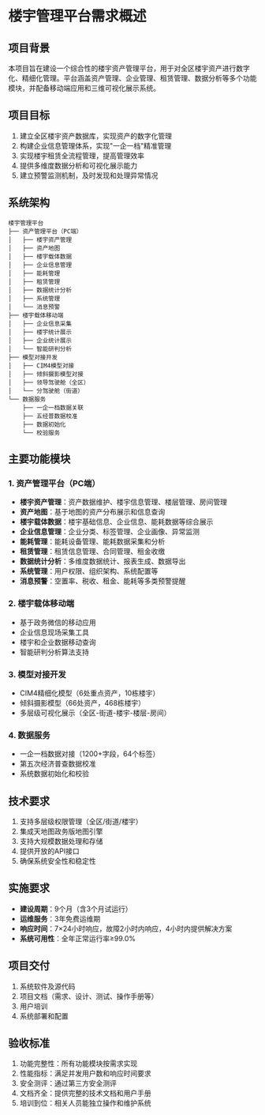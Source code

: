 # 楼宇管理平台需求概述

## 项目背景

本项目旨在建设一个综合性的楼宇资产管理平台，用于对全区楼宇资产进行数字化、精细化管理。平台涵盖资产管理、企业管理、租赁管理、数据分析等多个功能模块，并配备移动端应用和三维可视化展示系统。

## 项目目标

1. 建立全区楼宇资产数据库，实现资产的数字化管理
2. 构建企业信息管理体系，实现"一企一档"精准管理
3. 实现楼宇租赁全流程管理，提高管理效率
4. 提供多维度数据分析和可视化展示能力
5. 建立预警监测机制，及时发现和处理异常情况

## 系统架构

```
楼宇管理平台
├── 资产管理平台（PC端）
│   ├── 楼宇资产管理
│   ├── 资产地图
│   ├── 楼宇载体数据
│   ├── 企业信息管理
│   ├── 能耗管理
│   ├── 租赁管理
│   ├── 数据统计分析
│   ├── 系统管理
│   └── 消息预警
├── 楼宇载体移动端
│   ├── 企业信息采集
│   ├── 楼宇统计展示
│   ├── 企业统计展示
│   └── 智能研判分析
├── 模型对接开发
│   ├── CIM4模型对接
│   ├── 倾斜摄影模型对接
│   ├── 领导驾驶舱（全区）
│   └── 分驾驶舱（街道）
└── 数据服务
    ├── 一企一档数据关联
    ├── 五经普数据校准
    ├── 数据初始化
    └── 校验服务
```

## 主要功能模块

### 1. 资产管理平台（PC端）
- **楼宇资产管理**：资产数据维护、楼宇信息管理、楼层管理、房间管理
- **资产地图**：基于地图的资产分布展示和信息查询
- **楼宇载体数据**：楼宇基础信息、企业信息、能耗数据等综合展示
- **企业信息管理**：企业分类、标签管理、企业画像、异常监测
- **能耗管理**：能耗设备管理、能耗数据采集和分析
- **租赁管理**：租赁信息管理、合同管理、租金收缴
- **数据统计分析**：多维度数据统计、报表生成、数据导出
- **系统管理**：用户权限、组织架构、系统配置等
- **消息预警**：空置率、税收、租金、能耗等多类预警提醒

### 2. 楼宇载体移动端
- 基于政务微信的移动应用
- 企业信息现场采集工具
- 楼宇和企业数据移动查询
- 智能研判分析算法支持

### 3. 模型对接开发
- CIM4精细化模型（6处重点资产，10栋楼宇）
- 倾斜摄影模型（66处资产，468栋楼宇）
- 多层级可视化展示（全区-街道-楼宇-楼层-房间）

### 4. 数据服务
- 一企一档数据对接（1200+字段，64个标签）
- 第五次经济普查数据校准
- 系统数据初始化和校验

## 技术要求

1. 支持多层级权限管理（全区/街道/楼宇）
2. 集成天地图政务版地图引擎
3. 支持大规模数据处理和存储
4. 提供开放的API接口
5. 确保系统安全性和稳定性

## 实施要求

- **建设周期**：9个月（含3个月试运行）
- **运维服务**：3年免费运维期
- **响应时间**：7×24小时响应，故障2小时内响应，4小时内提供解决方案
- **系统可用性**：全年正常运行率≥99.0%

## 项目交付

1. 系统软件及源代码
2. 项目文档（需求、设计、测试、操作手册等）
3. 用户培训
4. 系统部署和配置

## 验收标准

1. 功能完整性：所有功能模块按需求实现
2. 性能指标：满足并发用户数和响应时间要求
3. 安全测评：通过第三方安全测评
4. 文档齐全：提供完整的技术文档和用户手册
5. 培训到位：相关人员能独立操作和维护系统